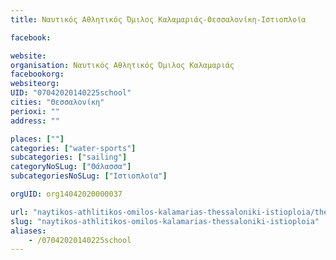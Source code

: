 ```yaml
---
title: Ναυτικός Αθλητικός Όμιλος Καλαμαριάς-Θεσσαλονίκη-Ιστιοπλοϊα

facebook:

website:
organisation: Ναυτικός Αθλητικός Όμιλος Καλαμαριάς
facebookorg:
websiteorg:
UID: "07042020140225school"
cities: "Θεσσαλονίκη"
perioxi: ""
address: ""

places: [""]
categories: ["water-sports"]
subcategories: ["sailing"]
categoryNoSLug: ["Θάλασσα"]
subcategoriesNoSLug: ["Ιστιοπλοϊα"]

orgUID: org14042020000037

url: "naytikos-athlitikos-omilos-kalamarias-thessaloniki-istioploia/thessaloniki//"
slug: "naytikos-athlitikos-omilos-kalamarias-thessaloniki-istioploia"
aliases:
    - /07042020140225school
---
```





